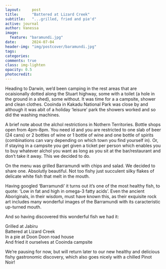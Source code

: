 ```yaml
---
layout:     post
title:      "Battered at Lizard Creek"
subtitle:   "...grilled, fried and pie'd"
active: journal
author: Vanessa
image:
  feature: "baramundi.jpg"
date:       2024-07-04
header-img: "img/postcover/baramundi.jpg"
tags: 
categories: 
comments: true
class: img-lighten 
opacity: 0.5
photocredit:
---
```


Heading to Darwin, we’d been camping in the rest areas that are ocaisionally dotted along the Stuart highway, some with a toilet (a hole in the ground in a shed), some without. It was time for a a campsite, shower and clean clothes. Cooinda in Kakadu National Park was close by and although it was abit of a holiday ‘leisure’ park the showers worked and so did the washing machines.

A brief note about the alchol restrictions in Nothern Territories. Bottle shops open from 4pm-8pm.
You need id and you are restricted to one slab of beer (24 cans) or 2 bottles of wine or 1 bottle of wine and one bottle of spirits (combinations can vary depending on which town you find yourself in). Or, if staying in a campsite you get given a ticket per person which enables you to buy whatever alchol you want as long as you sit at the bar/restaurant and don’t take it away.
This we decided to do.

On the menu was grilled Barramundi with chips and salad. We decided to share one.
Absolutly beautiful. Not too fishy just succulent silky flakes of delicate white fish that melt in the mouth. 

Having googled ‘Barramundi’ it turns out it’s one of the most healthy fish, to quote:
‘Low in fat and high in omega-3 fatty acids’. Even the ancient Aboriginals, in their wisdom, must have known this, as their exquisite rock art includes many wonderful images of the Barramundi with its caracteristic up-turned mouth.

And so having discovered this wonderful fish we had it:

Grilled at Jabiru\
Battered at Lizard Creek\
In a pie at Doon Doon road house\
And fried it ourselves at Cooinda campsite

We’re pausing for now, but will return later to our new healthy and delicious fishy gastronomic discovery, which also goes nicely with a chilled Pinot Noir!








